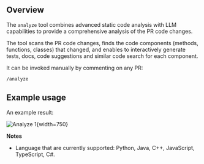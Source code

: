 ## Overview
The `analyze` tool combines advanced static code analysis with LLM capabilities to provide a comprehensive analysis of the PR code changes.

The tool scans the PR code changes, finds the code components (methods, functions, classes) that changed, and enables to interactively generate tests, docs, code suggestions and similar code search for each component.

It can be invoked manually by commenting on any PR:
```
/analyze
```

## Example usage

An example result:

![Analyze 1](https://codium.ai/images/pr_agent/analyze_1.png){width=750}

**Notes**

- Language that are currently supported: Python, Java, C++, JavaScript, TypeScript, C#.
